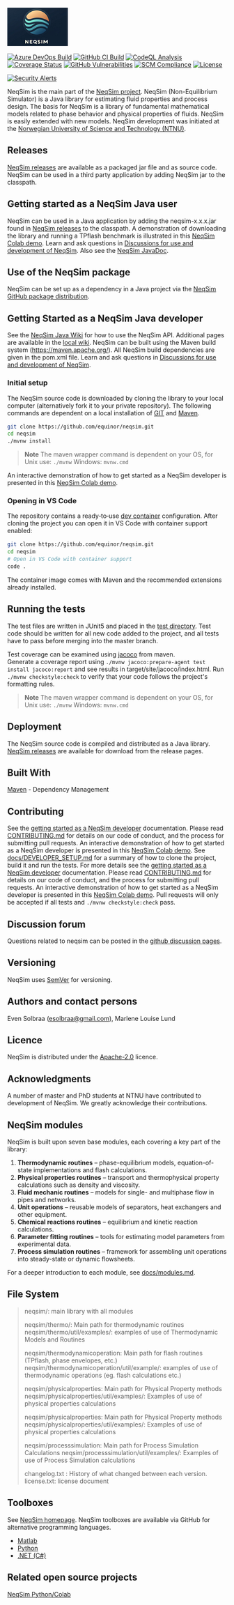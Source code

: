 ![NeqSim Logo](https://github.com/equinor/neqsim/blob/master/docs/wiki/neqsimlogocircleflatsmall.png)

<!-- Badges -->
[![Azure DevOps Build](https://neqsim.visualstudio.com/neqsim_cicd/_apis/build/status/neqsim_build?branchName=master)](https://neqsim.visualstudio.com/neqsim_cicd/_build/latest?definitionId=1&branchName=master)
[![GitHub CI Build](https://github.com/equinor/neqsim/actions/workflows/verify_build.yml/badge.svg?branch=master)](https://github.com/equinor/neqsim/actions/workflows/verify_build.yml?query=branch%3Amaster)
[![CodeQL Analysis](https://github.com/equinor/neqsim/actions/workflows/codeql.yml/badge.svg?branch=master)](https://github.com/equinor/neqsim/security/code-scanning)
[![Coverage Status](https://codecov.io/gh/equinor/neqsim/branch/master/graph/badge.svg)](https://codecov.io/gh/equinor/neqsim)
[![GitHub Vulnerabilities](https://img.shields.io/github/vulnerabilities/equinor/neqsim)](https://github.com/equinor/neqsim/security/dependabot)
[![SCM Compliance](https://scm-compliance-api.radix.equinor.com/repos/equinor/neqsim/badge)](https://scm-compliance-api.radix.equinor.com/repos/equinor/neqsim/badge)
[![License](https://img.shields.io/badge/license-Apache--2.0-blue.svg)](LICENSE)

[![Security Alerts](https://img.shields.io/endpoint?url=https://raw.githubusercontent.com/equinor/neqsim/master/.github/metrics/security-metrics.json)](https://github.com/equinor/neqsim/security)



NeqSim is the main part of the [NeqSim project](https://equinor.github.io/neqsimhome/). NeqSim (Non-Equilibrium Simulator) is a Java library for estimating fluid properties and process design.
The basis for NeqSim is a library of fundamental mathematical models related to phase behavior and physical properties of fluids.  NeqSim is easily extended with new models. NeqSim development was initiated at the [Norwegian University of Science and Technology (NTNU)](https://www.ntnu.edu/employees/even.solbraa).

## Releases

[NeqSim releases](https://github.com/equinor/neqsim/releases) are available as a packaged jar file and as source code. NeqSim can be used in a third party application by adding NeqSim jar to the classpath.

## Getting started as a NeqSim Java user

NeqSim can be used in a Java application by adding the neqsim-x.x.x.jar found in [NeqSim releases](https://github.com/equinor/neqsim/releases) to the classpath. A demonstration of downloading the library and running a TPflash  benchmark is illustrated in this [NeqSim Colab demo](https://colab.research.google.com/drive/1XkQ_CrVj2gLTtJvXhFQMWALzXii522CL). Learn and ask questions in [Discussions for use and development of NeqSim](https://github.com/equinor/neqsim/discussions). Also see the [NeqSim JavaDoc](https://htmlpreview.github.io/?https://github.com/equinor/neqsimhome/blob/master/javadoc/site/apidocs/index.html).

## Use of the NeqSim package
NeqSim can be set up as a dependency in a Java project via the [NeqSim GitHub package distribution](https://github.com/equinor/neqsim/packages/42822).

## Getting Started as a NeqSim Java developer

See the [NeqSim Java Wiki](https://github.com/equinor/neqsim/wiki) for how to use the NeqSim API.
Additional pages are available in the [local wiki](docs/wiki/index.md).
NeqSim can be built using the Maven build system (https://maven.apache.org/). All NeqSim build dependencies are given in the pom.xml file. Learn and ask questions in [Discussions for use and development of NeqSim](https://github.com/equinor/neqsim/discussions).

### Initial setup

The NeqSim source code is downloaded by cloning the library to your local computer (alternatively fork it to your private repository). The following commands are dependent on a local installation of [GIT](https://git-scm.com/) and [Maven](https://maven.apache.org/).

```bash
git clone https://github.com/equinor/neqsim.git
cd neqsim
./mvnw install
```
> **Note**
> The maven wrapper command is dependent on your OS, for Unix use: ```./mvnw```
> Windows:
> ```mvnw.cmd ```

An interactive demonstration of how to get started as a NeqSim developer is presented in this [NeqSim Colab demo](https://colab.research.google.com/drive/1JiszeCxfpcJZT2vejVWuNWGmd9SJdNC7).

### Opening in VS Code

The repository contains a ready‑to‑use [dev container](.devcontainer/) configuration. After cloning
the project you can open it in VS Code with container support enabled:

```bash
git clone https://github.com/equinor/neqsim.git
cd neqsim
# Open in VS Code with container support
code .
```

The container image comes with Maven and the recommended extensions already installed.

## Running the tests

The test files are written in JUnit5 and placed in the [test directory](https://github.com/equinor/neqsim/tree/master/src/test). Test code should be written for all new code added to the project, and all tests have to pass before merging into the master branch.  

Test coverage can be examined using [jacoco](https://www.eclemma.org/jacoco/) from maven.  
Generate a coverage report using `./mvnw jacoco:prepare-agent test install jacoco:report` and see results in target/site/jacoco/index.html.
Run `./mvnw checkstyle:check` to verify that your code follows the project's formatting rules.
> **Note**
> The maven wrapper command is dependent on your OS, for Unix use: ```./mvnw```
> Windows:
> ```mvnw.cmd ```


## Deployment

The NeqSim source code is compiled and distributed as a Java library. [NeqSim releases](https://github.com/equinor/neqsim/releases) are available for download from the release pages.

## Built With

[Maven](https://maven.apache.org/) - Dependency Management

## Contributing
See the [getting started as a NeqSim developer](https://github.com/equinor/neqsim/wiki/Getting-started-as-a-NeqSim-developer) documentation. Please read [CONTRIBUTING.md](CONTRIBUTING.md) for details on our code of conduct, and the process for submitting pull requests. An interactive demonstration of how to get started as a NeqSim developer is presented in this [NeqSim Colab demo](https://colab.research.google.com/drive/1JiszeCxfpcJZT2vejVWuNWGmd9SJdNC7).
See [docs/DEVELOPER_SETUP.md](docs/DEVELOPER_SETUP.md) for a summary of how to clone the project, build it and run the tests. For more details see the [getting started as a NeqSim developer](https://github.com/equinor/neqsim/wiki/Getting-started-as-a-NeqSim-developer) documentation. Please read [CONTRIBUTING.md](CONTRIBUTING.md) for details on our code of conduct, and the process for submitting pull requests. An interactive demonstration of how to get started as a NeqSim developer is presented in this [NeqSim Colab demo](https://colab.research.google.com/drive/1JiszeCxfpcJZT2vejVWuNWGmd9SJdNC7).
Pull requests will only be accepted if all tests and `./mvnw checkstyle:check` pass.

## Discussion forum

Questions related to neqsim can be posted in the [github discussion pages](https://github.com/equinor/neqsim/discussions).

## Versioning

NeqSim uses [SemVer](https://semver.org/) for versioning.

## Authors and contact persons

Even Solbraa (esolbraa@gmail.com),  Marlene Louise Lund

## Licence

NeqSim is distributed under the [Apache-2.0](https://github.com/equinor/neqsim/blob/master/LICENSE) licence.

## Acknowledgments

A number of master and PhD students at NTNU have contributed to development of NeqSim. We greatly acknowledge their contributions.

## NeqSim modules

NeqSim is built upon seven base modules, each covering a key part of the library:

1. **Thermodynamic routines** – phase-equilibrium models, equation-of-state implementations and flash calculations.
2. **Physical properties routines** – transport and thermophysical property calculations such as density and viscosity.
3. **Fluid mechanic routines** – models for single- and multiphase flow in pipes and networks.
4. **Unit operations** – reusable models of separators, heat exchangers and other equipment.
5. **Chemical reactions routines** – equilibrium and kinetic reaction calculations.
6. **Parameter fitting routines** – tools for estimating model parameters from experimental data.
7. **Process simulation routines** – framework for assembling unit operations into steady-state or dynamic flowsheets.

For a deeper introduction to each module, see [docs/modules.md](docs/modules.md).

## File System

>neqsim/: main library with all modules
>
>neqsim/thermo/: Main path for thermodynamic routines
>neqsim/thermo/util/examples/: examples of use of Thermodynamic Models and Routines
>
>neqsim/thermodynamicoperation: Main path for flash routines (TPflash, phase envelopes, etc.)
>neqsim/thermodynamicoperation/util/example/: examples of use of thermodynamic operations (eg. flash calculations etc.)
>
>neqsim/physicalproperties: Main path for Physical Property methods
>neqsim/physicalproperties/util/examples/: Examples of use of physical properties calculations
>
>neqsim/physicalproperties: Main path for Physical Property methods
>neqsim/physicalproperties/util/examples/: Examples of use of physical properties calculations
>
>neqsim/processsimulation: Main path for Process Simulation Calculations
>neqsim/processsimulation/util/examples/: Examples of use of Process Simulation calculations
>
>changelog.txt : History of what changed between each version.
>license.txt: license document

## Toolboxes

See [NeqSim homepage](https://equinor.github.io/neqsimhome/). NeqSim toolboxes are available via GitHub for alternative programming languages.

* [Matlab](https://github.com/equinor/neqsimmatlab)
* [Python](https://github.com/equinor/neqsimpython)
* [.NET (C#)](https://github.com/equinor/neqsimcapeopen)

## Related open source projects

[NeqSim Python/Colab](https://github.com/EvenSol/NeqSim-Colab)
